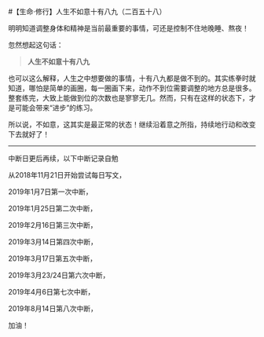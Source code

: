 #【生命⋅修行】人生不如意十有八九（二百五十八）

明明知道调整身体和精神是当前最重要的事情，可还是控制不住地晚睡、熬夜！

忽然想起这句话：

> **人生不如意十有八九**

也可以这么解释，人生之中想要做的事情，十有八九都是做不到的。其实练拳时就知道，哪怕是简单的画圈，每一圈画下来，动作不到位需要调整的地方总是很多。整套练完，大致上能做到位的次数也是寥寥无几。然而，只有在这样的状态下，才是可能会带来“进步”的练习。

所以说，不如意，这其实是最正常的状态！继续沿着意之所指，持续地行动和改变下去就好了！





---

中断日更后再续，以下中断记录自勉

从2018年11月21日开始尝试每日写文，

2019年1月7日第一次中断，

2019年1月25日第二次中断，

2019年2月16日第三次中断，

2019年3月14日第四次中断，

2019年3月17日第五次中断，

2019年3月23/24日第六次中断，

2019年4月6日第七次中断，

2019年8月14日第八次中断，

加油！